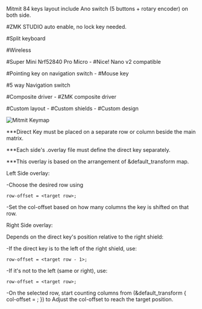 Mitmit 84 keys layout include Ano switch (5 buttons + rotary encoder) on both side. 

#ZMK STUDIO auto enable, no lock key needed.

#Split keyboard

#Wireless

#Super Mini Nrf52840 Pro Micro - #Nice! Nano v2 compatible

#Pointing key on navigation switch - #Mouse key

#5 way Navigation switch

#Composite driver - #ZMK composite driver

#Custom layout - #Custom shields - #Custom design




   
![Mitmit Keymap](keymap-drawer/Mitmit.svg)


***Direct Key must be placed on a separate row or column beside the main matrix.

***Each side's .overlay file must define the direct key separately.

***This overlay is based on the arrangement of &default_transform map.

Left Side overlay:

  -Choose the desired row using 
  
    row-offset = <target row>;
  
  -Set the col-offset based on how many columns the key is shifted on that row.

Right Side overlay:

  Depends on the direct key's position relative to the right shield:
  
  -If the direct key is to the left of the right shield, use:
  
    row-offset = <target row - 1>;
    
  -If it's not to the left (same or right), use:
  
    row-offset = <target row>;
    
  -On the selected row, start counting columns from (&default_transform { col-offset = <shifted RC>; }) to Adjust the col-offset to reach the target position.
